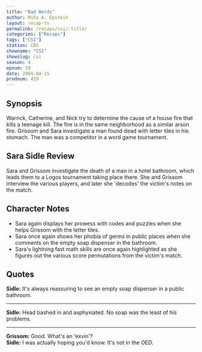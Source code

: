 ```yaml
---
title: "Bad Words"
author: Mika A. Epstein
layout: recap-tv
permalink: /recaps/csi/:title/
categories: ["Recaps"]
tags: ["CSI"]
station: CBS
showname: "CSI"
showslug: csi
season: 4
epnum: 19
date: 2004-04-15
prodnum: 419  
---
```


## Synopsis

Warrick, Catherine, and Nick try to determine the cause of a house fire that kills a teenage kill. The fire is in the same neighborhood as a similar arson fire. Grissom and Sara investigate a man found dead with letter tiles in his stomach. The man was a competitor in a word game tournament.

## Sara Sidle Review

Sara and Grissom investigate the death of a man in a hotel bathroom, which leads them to a Logos tournament taking place there. She and Grissom interview the various players, and later she 'decodes' the victim's notes on the match.

## Character Notes

* Sara again displays her prowess with codes and puzzles when she helps Grissom with the letter tiles.  
* Sara once again shows her phobia of germs in public places when she comments on the empty soap dispenser in the bathroom.  
* Sara's lightning fast math skills are once again highlighted as she figures out the various score permutations from the victim's match.

## Quotes

**Sidle:** It's always reassuring to see an empty soap dispenser in a public bathroom.  

- - -

**Sidle:** Head bashed in and asphyxiated. No soap was the least of his problems.
  
- - -

**Grissom:** Good. What's an 'exvin'?  
**Sidle:** I was actually hoping you'd know. It's not in the OED.